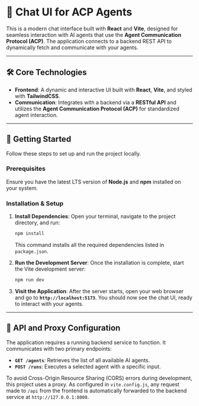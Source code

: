 # 🚀 Chat UI for ACP Agents

This is a modern chat interface built with **React** and **Vite**, designed for seamless interaction with AI agents that use the **Agent Communication Protocol (ACP)**. The application connects to a backend REST API to dynamically fetch and communicate with your agents.

-----

## 🛠️ Core Technologies

  * **Frontend**: A dynamic and interactive UI built with **React**, **Vite**, and styled with **TailwindCSS**.
  * **Communication**: Integrates with a backend via a **RESTful API** and utilizes the **Agent Communication Protocol (ACP)** for standardized agent interaction.

-----

## 🚀 Getting Started

Follow these steps to set up and run the project locally.

### Prerequisites

Ensure you have the latest LTS version of **Node.js** and **npm** installed on your system.

### Installation & Setup

1.  **Install Dependencies**: Open your terminal, navigate to the project directory, and run:

    ```bash
    npm install
    ```

    This command installs all the required dependencies listed in `package.json`.

2.  **Run the Development Server**: Once the installation is complete, start the Vite development server:

    ```bash
    npm run dev
    ```

3.  **Visit the Application**: After the server starts, open your web browser and go to **`http://localhost:5173`**. You should now see the chat UI, ready to interact with your agents.

-----

## 🔌 API and Proxy Configuration

The application requires a running backend service to function. It communicates with two primary endpoints:

  * **`GET /agents`**: Retrieves the list of all available AI agents.
  * **`POST /runs`**: Executes a selected agent with a specific input.

To avoid Cross-Origin Resource Sharing (CORS) errors during development, this project uses a proxy. As configured in `vite.config.js`, any request made to `/api` from the frontend is automatically forwarded to the backend service at `http://127.0.0.1:8000`.
